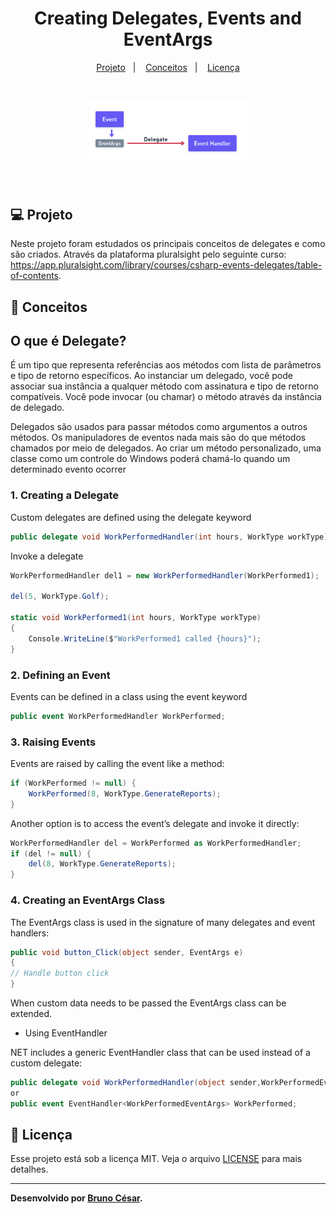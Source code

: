 <h1 align="center">
  <span>Creating Delegates, Events and EventArgs</span>
</h1>

<p align="center">
  <a href="#-projeto">Projeto</a>&nbsp;&nbsp;&nbsp;|&nbsp;&nbsp;&nbsp;
  <a href="#-conceitos">Conceitos</a>&nbsp;&nbsp;&nbsp;|&nbsp;&nbsp;&nbsp;
  <a href="#memo-licença">Licença</a>
</p>

<br>

<p align="center">
  <img alt="layout" src="./images/fluxo.PNG" width="50%">
</p>

<br>

## 💻 Projeto

Neste projeto foram estudados os principais conceitos de delegates e como são criados. Através da plataforma pluralsight pelo seguinte curso:
https://app.pluralsight.com/library/courses/csharp-events-delegates/table-of-contents.

## 🚀 Conceitos

## O que é Delegate?
É um tipo que representa referências aos métodos com lista de parâmetros e tipo de retorno específicos. Ao instanciar um delegado, você pode associar sua instância a qualquer método com assinatura e tipo de retorno compatíveis. Você pode invocar (ou chamar) o método através da instância de delegado.

Delegados são usados para passar métodos como argumentos a outros métodos. Os manipuladores de eventos nada mais são do que métodos chamados por meio de delegados. Ao criar um método personalizado, uma classe como um controle do Windows poderá chamá-lo quando um determinado evento ocorrer


### 1. Creating a Delegate
Custom delegates are defined using the delegate keyword
```c#
public delegate void WorkPerformedHandler(int hours, WorkType workType);
```

Invoke a delegate
```c#
WorkPerformedHandler del1 = new WorkPerformedHandler(WorkPerformed1);

del(5, WorkType.Golf);

static void WorkPerformed1(int hours, WorkType workType)
{
	Console.WriteLine($"WorkPerformed1 called {hours}");
}
```

### 2. Defining an Event
Events can be defined in a class using the event keyword
```c#
public event WorkPerformedHandler WorkPerformed;
```

### 3. Raising Events
Events are raised by calling the event like a method:
```c#
if (WorkPerformed != null) {
    WorkPerformed(8, WorkType.GenerateReports);
}
```

Another option is to access the event’s delegate and invoke it directly:
```c#
WorkPerformedHandler del = WorkPerformed as WorkPerformedHandler;
if (del != null) {
    del(8, WorkType.GenerateReports);
}
```

### 4. Creating an EventArgs Class
The EventArgs class is used in the signature of many delegates and event handlers:
```c#
public void button_Click(object sender, EventArgs e)
{
// Handle button click
}
```

When custom data needs to be passed the EventArgs class can be extended.

- Using EventHandler<T>

NET includes a generic EventHandler<T> class that can be used instead of a custom delegate:

```c#
public delegate void WorkPerformedHandler(object sender,WorkPerformedEventArgs e); 
or
public event EventHandler<WorkPerformedEventArgs> WorkPerformed;
```


## :memo: Licença

Esse projeto está sob a licença MIT. Veja o arquivo [LICENSE](LICENSE.md) para mais detalhes.

---
**Desenvolvido por [Bruno César](https://github.com/brunocs90).**
